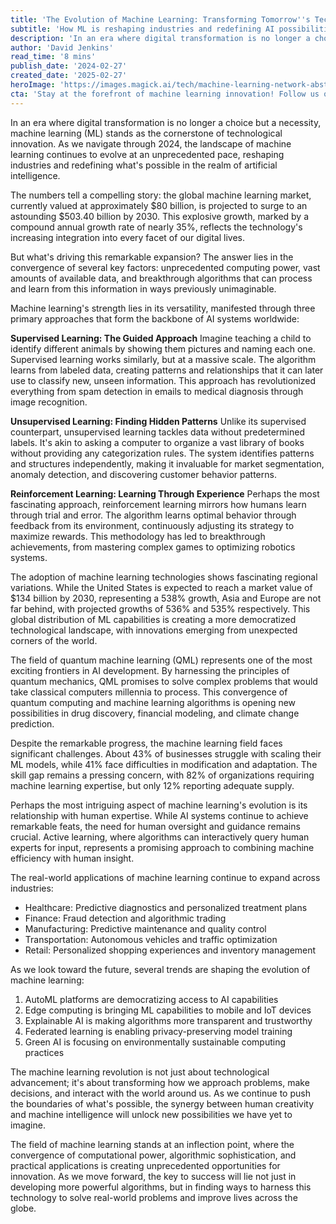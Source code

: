 ```yaml
---
title: 'The Evolution of Machine Learning: Transforming Tomorrow''s Technology Today'
subtitle: 'How ML is reshaping industries and redefining AI possibilities in 2024'
description: 'In an era where digital transformation is no longer a choice but a necessity, machine learning (ML) stands at the forefront of technological innovation. Discover how ML is driving transformative changes across various industries and reshaping the future of AI.'
author: 'David Jenkins'
read_time: '8 mins'
publish_date: '2024-02-27'
created_date: '2025-02-27'
heroImage: 'https://images.magick.ai/tech/machine-learning-network-abstract.jpg'
cta: 'Stay at the forefront of machine learning innovation! Follow us on LinkedIn for daily insights into AI advancements and join a community of forward-thinking tech enthusiasts!'
---
```


In an era where digital transformation is no longer a choice but a necessity, machine learning (ML) stands as the cornerstone of technological innovation. As we navigate through 2024, the landscape of machine learning continues to evolve at an unprecedented pace, reshaping industries and redefining what's possible in the realm of artificial intelligence.

The numbers tell a compelling story: the global machine learning market, currently valued at approximately $80 billion, is projected to surge to an astounding $503.40 billion by 2030. This explosive growth, marked by a compound annual growth rate of nearly 35%, reflects the technology's increasing integration into every facet of our digital lives.

But what's driving this remarkable expansion? The answer lies in the convergence of several key factors: unprecedented computing power, vast amounts of available data, and breakthrough algorithms that can process and learn from this information in ways previously unimaginable.

Machine learning's strength lies in its versatility, manifested through three primary approaches that form the backbone of AI systems worldwide:

**Supervised Learning: The Guided Approach**
Imagine teaching a child to identify different animals by showing them pictures and naming each one. Supervised learning works similarly, but at a massive scale. The algorithm learns from labeled data, creating patterns and relationships that it can later use to classify new, unseen information. This approach has revolutionized everything from spam detection in emails to medical diagnosis through image recognition.

**Unsupervised Learning: Finding Hidden Patterns**
Unlike its supervised counterpart, unsupervised learning tackles data without predetermined labels. It's akin to asking a computer to organize a vast library of books without providing any categorization rules. The system identifies patterns and structures independently, making it invaluable for market segmentation, anomaly detection, and discovering customer behavior patterns.

**Reinforcement Learning: Learning Through Experience**
Perhaps the most fascinating approach, reinforcement learning mirrors how humans learn through trial and error. The algorithm learns optimal behavior through feedback from its environment, continuously adjusting its strategy to maximize rewards. This methodology has led to breakthrough achievements, from mastering complex games to optimizing robotics systems.

The adoption of machine learning technologies shows fascinating regional variations. While the United States is expected to reach a market value of $134 billion by 2030, representing a 538% growth, Asia and Europe are not far behind, with projected growths of 536% and 535% respectively. This global distribution of ML capabilities is creating a more democratized technological landscape, with innovations emerging from unexpected corners of the world.

The field of quantum machine learning (QML) represents one of the most exciting frontiers in AI development. By harnessing the principles of quantum mechanics, QML promises to solve complex problems that would take classical computers millennia to process. This convergence of quantum computing and machine learning algorithms is opening new possibilities in drug discovery, financial modeling, and climate change prediction.

Despite the remarkable progress, the machine learning field faces significant challenges. About 43% of businesses struggle with scaling their ML models, while 41% face difficulties in modification and adaptation. The skill gap remains a pressing concern, with 82% of organizations requiring machine learning expertise, but only 12% reporting adequate supply.

Perhaps the most intriguing aspect of machine learning's evolution is its relationship with human expertise. While AI systems continue to achieve remarkable feats, the need for human oversight and guidance remains crucial. Active learning, where algorithms can interactively query human experts for input, represents a promising approach to combining machine efficiency with human insight.

The real-world applications of machine learning continue to expand across industries:
- Healthcare: Predictive diagnostics and personalized treatment plans
- Finance: Fraud detection and algorithmic trading
- Manufacturing: Predictive maintenance and quality control
- Transportation: Autonomous vehicles and traffic optimization
- Retail: Personalized shopping experiences and inventory management

As we look toward the future, several trends are shaping the evolution of machine learning:
1. AutoML platforms are democratizing access to AI capabilities
2. Edge computing is bringing ML capabilities to mobile and IoT devices
3. Explainable AI is making algorithms more transparent and trustworthy
4. Federated learning is enabling privacy-preserving model training
5. Green AI is focusing on environmentally sustainable computing practices

The machine learning revolution is not just about technological advancement; it's about transforming how we approach problems, make decisions, and interact with the world around us. As we continue to push the boundaries of what's possible, the synergy between human creativity and machine intelligence will unlock new possibilities we have yet to imagine.

The field of machine learning stands at an inflection point, where the convergence of computational power, algorithmic sophistication, and practical applications is creating unprecedented opportunities for innovation. As we move forward, the key to success will lie not just in developing more powerful algorithms, but in finding ways to harness this technology to solve real-world problems and improve lives across the globe.